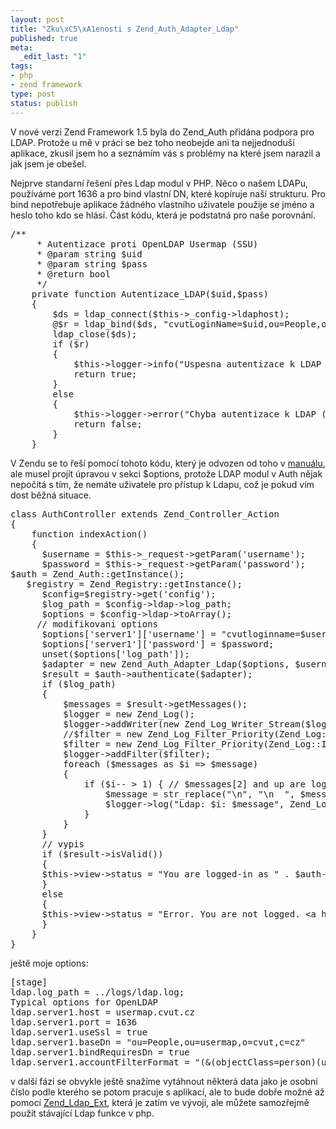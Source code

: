 ```yaml
--- 
layout: post
title: "Zku\xC5\xA1enosti s Zend_Auth_Adapter_Ldap"
published: true
meta: 
  _edit_last: "1"
tags: 
- php
- zend framework
type: post
status: publish
---
```

V nové verzi Zend Framework 1.5 byla do Zend_Auth přidána podpora pro LDAP. Protože u mě v práci se bez toho neobejde ani ta nejjednoduší aplikace, zkusil jsem ho a seznámím vás s problémy na které jsem narazil a jak jsem je obešel.

Nejprve standarní řešení přes Ldap modul v PHP. Něco o našem LDAPu, používáme port 1636 a pro bind vlastní DN, které kopíruje naší strukturu. Pro bind nepotřebuje aplikace žádného vlastního uživatele použije se jméno a heslo toho kdo se hlásí. Část kódu, která je podstatná pro naše porovnání.
<pre name='code' class="php">/**
     * Autentizace proti OpenLDAP Usermap (SSU)
     * @param string $uid
     * @param string $pass
     * @return bool
     */
    private function Autentizace_LDAP($uid,$pass)
    {
        $ds = ldap_connect($this-&gt;_config-&gt;ldaphost);
        @$r = ldap_bind($ds, "cvutLoginName=$uid,ou=People,ou=usermap,o=cvut,c=cz",$pass);
        ldap_close($ds);
        if ($r)
        {
            $this-&gt;logger-&gt;info("Uspesna autentizace k LDAP ($uid)");
            return true;
        }
        else
        {
            $this-&gt;logger-&gt;error("Chyba autentizace k LDAP ($uid)");
            return false;
        }
    }</pre>
V Zendu se to řeší pomocí tohoto kódu, který je odvozen od toho v <a href="http://framework.zend.com/manual/en/zend.ldap.html">manuálu</a>, ale musel projít úpravou v sekci $options, protože LDAP modul v Auth nějak nepočítá s tím, že nemáte uživatele pro přístup k Ldapu, což je pokud vím dost běžná situace.
<pre name='code' class="php">class AuthController extends Zend_Controller_Action
{
    function indexAction()
    {
      $username = $this-&gt;_request-&gt;getParam('username');
      $password = $this-&gt;_request-&gt;getParam('password');
$auth = Zend_Auth::getInstance();
   $registry = Zend_Registry::getInstance();
      $config=$registry-&gt;get('config');
      $log_path = $config-&gt;ldap-&gt;log_path;
      $options = $config-&gt;ldap-&gt;toArray();
     // modifikovani options
      $options['server1']['username'] = "cvutloginname=$username,ou=People,ou=usermap,o=cvut,c=cz";
      $options['server1']['password'] = $password;
      unset($options['log_path']);
      $adapter = new Zend_Auth_Adapter_Ldap($options, $username, $password);
      $result = $auth-&gt;authenticate($adapter);
      if ($log_path)
      {
          $messages = $result-&gt;getMessages();
          $logger = new Zend_Log();
          $logger-&gt;addWriter(new Zend_Log_Writer_Stream($log_path));
          //$filter = new Zend_Log_Filter_Priority(Zend_Log::DEBUG);
          $filter = new Zend_Log_Filter_Priority(Zend_Log::INFO);
          $logger-&gt;addFilter($filter);
          foreach ($messages as $i =&gt; $message)
          {
              if ($i-- &gt; 1) { // $messages[2] and up are log messages
                  $message = str_replace("\n", "\n  ", $message);
                  $logger-&gt;log("Ldap: $i: $message", Zend_Log::DEBUG);
              }
          }
      }
      // vypis
      if ($result-&gt;isValid())
      {
      $this-&gt;view-&gt;status = "You are logged-in as " . $auth-&gt;getIdentity() . "&lt;br&gt;\n";
      }
      else
      {
      $this-&gt;view-&gt;status = "Error. You are not logged. &lt;a href='../../'&gt;Please login again&lt;/a&gt;.";
      }
    }
}</pre>
ještě moje options:
<pre name='code' class="php">[stage]
ldap.log_path = ../logs/ldap.log;
Typical options for OpenLDAP
ldap.server1.host = usermap.cvut.cz
ldap.server1.port = 1636
ldap.server1.useSsl = true
ldap.server1.baseDn = "ou=People,ou=usermap,o=cvut,c=cz"
ldap.server1.bindRequiresDn = true
ldap.server1.accountFilterFormat = "(&amp;(objectClass=person)(uid=%s))"</pre>
v další fázi se obvykle ještě snažíme vytáhnout některá data jako je osobní číslo podle kterého se potom pracuje s aplikací, ale to bude dobře možné až pomocí <a href="http://framework.zend.com/wiki/display/ZFPROP/Zend_Ldap_Ext+Proposal">Zend_Ldap_Ext</a>, která je zatím ve vývoji, ale můžete samozřejmě použít stávající Ldap funkce v php.
